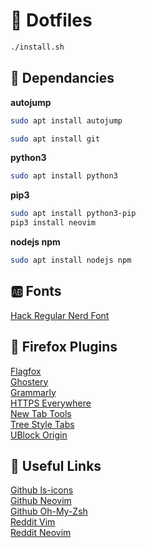 # :open_file_folder: Dotfiles

```sh
./install.sh
```

## :floppy_disk: Dependancies
**autojump**

```sh
sudo apt install autojump
```

```sh
sudo apt install git
```

**python3**

```sh
sudo apt install python3
```

**pip3**

```sh
sudo apt install python3-pip
pip3 install neovim
```

**nodejs npm**

```sh
sudo apt install nodejs npm
```

## :ab: Fonts

[Hack Regular Nerd Font](https://github.com/ryanoasis/nerd-fonts/blob/master/patched-fonts/Hack/Regular/complete/Hack%20Regular%20Nerd%20Font%20Complete.ttf)

## :link: Firefox Plugins
[Flagfox](https://addons.mozilla.org/en-US/firefox/addon/flagfox)  
[Ghostery](https://addons.mozilla.org/en-US/firefox/addon/ghostery)  
[Grammarly](https://addons.mozilla.org/en-US/firefox/addon/grammarly-1)  
[HTTPS Everywhere](https://addons.mozilla.org/en-US/firefox/addon/https-everywhere)  
[New Tab Tools](https://addons.mozilla.org/en-US/firefox/addon/new-tab-tools)  
[Tree Style Tabs](https://addons.mozilla.org/en-US/firefox/addon/tree-style-tab)  
[UBlock Origin](https://addons.mozilla.org/en-US/firefox/addon/ublock-origin)

## :link: Useful Links
[Github ls-icons](https://github.com/sebastiencs/ls-icons)  
[Github Neovim](https://github.com/neovim/neovim)  
[Github Oh-My-Zsh](https://github.com/robbyrussell/oh-my-zsh)  
[Reddit Vim](https://www.reddit.com/r/vim/)  
[Reddit Neovim](https://www.reddit.com/r/neovim)
